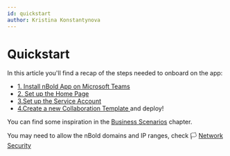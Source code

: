 ```yaml
---
id: quickstart
author: Kristina Konstantynova
---
```

# Quickstart

In this article you'll find a recap of the steps needed to onboard on the app:
- [1. Install nBold App on Microsoft Teams](/quickstart/install-the-app)
- [2. Set up the Home Page](/quickstart/setup-the-home-page)
- [3.Set up the Service Account](/quickstart/setup-the-service-account)
- [4.Create a new Collaboration Template ](/collaboration-templates/create-a-new-collaboration-template) and deploy!

You can find some inspiration in the [Business Scenarios](/business-scenarios) chapter.

You may need to allow the nBold domains and IP ranges, check 🏳 [Network Security](/trust-center/network-security)